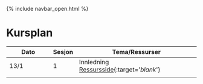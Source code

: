 {% include navbar_open.html %}

# Kursplan

| Dato <img width=80/>  | Sesjon  |  Tema/Ressurser <img width=200/>  |
|-----------------------|---------|-----------------------------------| 
|13/1                   | 1       |  Innledning <br /> [Ressursside](ressurser_F1.md){:target='_blank_'} |
| | | | 

